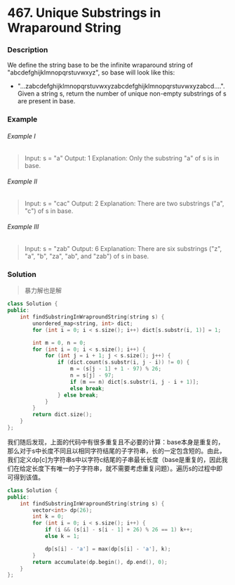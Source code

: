 # 467. Unique Substrings in Wraparound String

### Description

We define the string base to be the infinite wraparound string of "abcdefghijklmnopqrstuvwxyz", so base will look like this:

- "...zabcdefghijklmnopqrstuvwxyzabcdefghijklmnopqrstuvwxyzabcd....".
Given a string s, return the number of unique non-empty substrings of s are present in base.

### Example 

###### Example I

> Input: s = "a"
> Output: 1
> Explanation: Only the substring "a" of s is in base.

###### Example II

> Input: s = "cac"
> Output: 2
> Explanation: There are two substrings ("a", "c") of s in base.

###### Example III

> Input: s = "zab"
> Output: 6
> Explanation: There are six substrings ("z", "a", "b", "za", "ab", and "zab") of s in base.

### Solution

> 暴力解也是解

```c++
class Solution {
public:
    int findSubstringInWraproundString(string s) {
        unordered_map<string, int> dict;
        for (int i = 0; i < s.size(); i++) dict[s.substr(i, 1)] = 1;

        int m = 0, n = 0;
        for (int i = 0; i < s.size(); i++) {
            for (int j = i + 1; j < s.size(); j++) {
                if (dict.count(s.substr(i, j - i)) != 0) {
                    m = (s[j - 1] + 1 - 97) % 26;
                    n = s[j] - 97;
                    if (m == n) dict[s.substr(i, j - i + 1)];
                    else break;
                } else break;
            }
        }
        return dict.size();
    }
};
```

我们随后发现，上面的代码中有很多重复且不必要的计算：base本身是重复的，那么对于s中长度不同且以相同字符结尾的子字符串，长的一定包含短的。由此，我们定义dp[c]为字符串s中以字符c结尾的子串最长长度（base是重复的，因此我们在给定长度下有唯一的子字符串，就不需要考虑重复问题）。遍历s的过程中即可得到该值。

```c++
class Solution {
public:
    int findSubstringInWraproundString(string s) {
        vector<int> dp(26);
        int k = 0;
        for (int i = 0; i < s.size(); i++) {
            if (i && (s[i] - s[i - 1] + 26) % 26 == 1) k++;
            else k = 1;

            dp[s[i] - 'a'] = max(dp[s[i] - 'a'], k); 
        }
        return accumulate(dp.begin(), dp.end(), 0);
    }
};
```
